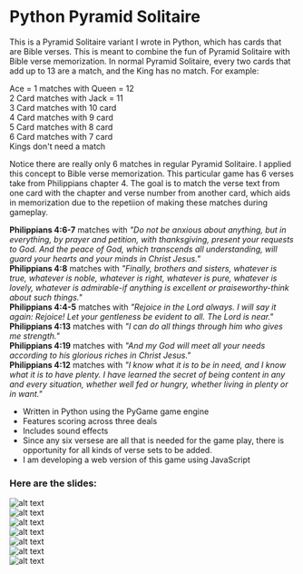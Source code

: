 # Python Pyramid Solitaire

This is a Pyramid Solitaire variant I wrote in Python, which has cards that are Bible verses. This is meant to combine the fun of Pyramid Solitaire with Bible verse memorization. In normal Pyramid Solitaire, every two cards that add up to 13 are a match, and the King has no match. For example:<br>

Ace = 1 matches with Queen = 12<br>
2 Card  matches with Jack = 11<br>
3 Card  matches with 10 card<br>
4 Card  matches with  9 card<br>
5 Card  matches with  8 card<br>
6 Card  matches with  7 card<br>
Kings don't need a match<br>

Notice there are really only 6 matches in regular Pyramid Solitaire. I applied this concept to Bible verse memorization. This particular game has 6 verses take from Philippians chapter 4. The goal is to match the verse text from one card with the chapter and verse number from another card, which aids in memorization due to the repetiion of making these matches during gameplay. 

**Philippians 4:6-7** matches with *"Do not be anxious about anything, but in everything, by prayer and petition, with thanksgiving, present your requests to God. And the peace of God, which transcends all understanding, will guard your hearts and your minds in Christ Jesus."* <br>
**Philippians 4:8** matches with *"Finally, brothers and sisters, whatever is true, whatever is noble, whatever is right, whatever is pure, whatever is lovely, whatever is admirable-if anything is excellent or praiseworthy-think about such things."* <br>
**Philippians 4:4-5** matches with *"Rejoice in the Lord always. I will say it again: Rejoice! Let your gentleness be evident to all. The Lord is near."* <br>
**Philippians 4:13** matches with *"I can do all things through him who gives me strength."* <br>
**Philippians 4:19** matches with *"And my God will meet all your needs according to his glorious riches in Christ Jesus."* <br>
**Philippians 4:12** matches with *"I know what it is to be in need, and I know what it is to have plenty. I have learned the secret of being content in any and every situation, whether well fed or hungry, whether living in plenty or in want."* <br>



* Written in Python using the PyGame game engine
* Features scoring across three deals
* Includes sound effects
* Since any six versese are all that is needed for the game play, there is opportunity for all kinds of verse sets to be added.
* I am developing a web version of this game using JavaScript

### Here are the slides:<br>

![alt text](http://bluegalaxy.info/images/python-pyramid-solitaire-1.png) <br>
![alt text](http://bluegalaxy.info/images/python-pyramid-solitaire-2.png) <br>
![alt text](http://bluegalaxy.info/images/python-pyramid-solitaire-3.png) <br>
![alt text](http://bluegalaxy.info/images/python-pyramid-solitaire-4.png) <br>
![alt text](http://bluegalaxy.info/images/python-pyramid-solitaire-5.png) <br>
![alt text](http://bluegalaxy.info/images/python-pyramid-solitaire-6.png) <br>
![alt text](http://bluegalaxy.info/images/python-pyramid-solitaire-7.png) <br>
